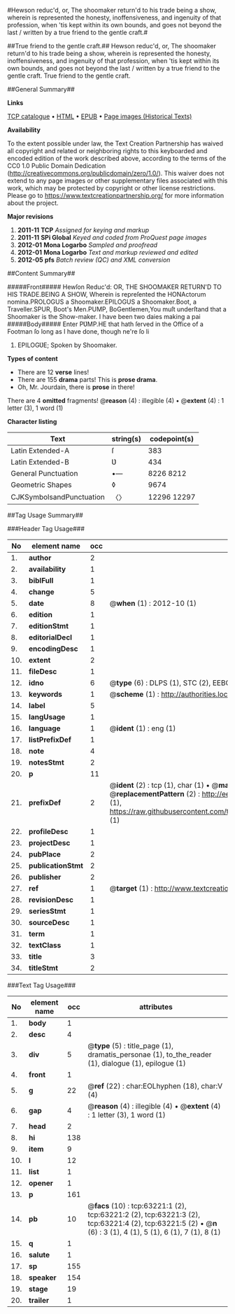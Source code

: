 #Hewson reduc'd, or, The shoomaker return'd to his trade being a show, wherein is represented the honesty, inoffensiveness, and ingenuity of that profession, when 'tis kept within its own bounds, and goes not beyond the last / written by a true friend to the gentle craft.#

##True friend to the gentle craft.##
Hewson reduc'd, or, The shoomaker return'd to his trade being a show, wherein is represented the honesty, inoffensiveness, and ingenuity of that profession, when 'tis kept within its own bounds, and goes not beyond the last / written by a true friend to the gentle craft.
True friend to the gentle craft.

##General Summary##

**Links**

[TCP catalogue](http://www.ota.ox.ac.uk/tcp/)  • 
[HTML](http://tei.it.ox.ac.uk/tcp/Texts-HTML/free/A43/A43475.html)  • 
[EPUB](http://tei.it.ox.ac.uk/tcp/Texts-EPUB/free/A43/A43475.epub) • 
[Page images (Historical Texts)](https://historicaltexts.jisc.ac.uk/eebo-12561375e)

**Availability**

To the extent possible under law, the Text Creation Partnership has waived all copyright and related or neighboring rights to this keyboarded and encoded edition of the work described above, according to the terms of the CC0 1.0 Public Domain Dedication (http://creativecommons.org/publicdomain/zero/1.0/). This waiver does not extend to any page images or other supplementary files associated with this work, which may be protected by copyright or other license restrictions. Please go to https://www.textcreationpartnership.org/ for more information about the project.

**Major revisions**

1. __2011-11__ __TCP__ *Assigned for keying and markup*
1. __2011-11__ __SPi Global__ *Keyed and coded from ProQuest page images*
1. __2012-01__ __Mona Logarbo__ *Sampled and proofread*
1. __2012-01__ __Mona Logarbo__ *Text and markup reviewed and edited*
1. __2012-05__ __pfs__ *Batch review (QC) and XML conversion*

##Content Summary##

#####Front#####
Hewſon Reduc'd: OR, THE SHOOMAKER RETURN'D TO HIS TRADE.BEING A SHOW, Wherein is repreſented the HONActorum nomina.PROLOGUS a Shoomaker.EPILOGUS a Shoomaker.Boot, a Traveller.SPUR, Boot's Men.PUMP, BoGentlemen,You muſt underſtand that a Shoomaker is the Show-maker. I have been two daies making a pai
#####Body#####
Enter PƲMP.HE that hath ſerved in the Office of a Footman ſo long as I have done, though ne're ſo li
1. EPILOGƲE; Spoken by Shoomaker.

**Types of content**

  * There are 12 **verse** lines!
  * There are 155 **drama** parts! This is **prose drama**.
  * Oh, Mr. Jourdain, there is **prose** in there!

There are 4 **omitted** fragments! 
 @__reason__ (4) : illegible (4)  •  @__extent__ (4) : 1 letter (3), 1 word (1)

**Character listing**


|Text|string(s)|codepoint(s)|
|---|---|---|
|Latin Extended-A|ſ|383|
|Latin Extended-B|Ʋ|434|
|General Punctuation|•—|8226 8212|
|Geometric Shapes|◊|9674|
|CJKSymbolsandPunctuation|〈〉|12296 12297|

##Tag Usage Summary##

###Header Tag Usage###

|No|element name|occ|attributes|
|---|---|---|---|
|1.|__author__|2||
|2.|__availability__|1||
|3.|__biblFull__|1||
|4.|__change__|5||
|5.|__date__|8| @__when__ (1) : 2012-10 (1)|
|6.|__edition__|1||
|7.|__editionStmt__|1||
|8.|__editorialDecl__|1||
|9.|__encodingDesc__|1||
|10.|__extent__|2||
|11.|__fileDesc__|1||
|12.|__idno__|6| @__type__ (6) : DLPS (1), STC (2), EEBO-CITATION (1), OCLC (1), VID (1)|
|13.|__keywords__|1| @__scheme__ (1) : http://authorities.loc.gov/ (1)|
|14.|__label__|5||
|15.|__langUsage__|1||
|16.|__language__|1| @__ident__ (1) : eng (1)|
|17.|__listPrefixDef__|1||
|18.|__note__|4||
|19.|__notesStmt__|2||
|20.|__p__|11||
|21.|__prefixDef__|2| @__ident__ (2) : tcp (1), char (1)  •  @__matchPattern__ (2) : ([0-9\-]+):([0-9IVX]+) (1), (.+) (1)  •  @__replacementPattern__ (2) : http://eebo.chadwyck.com/downloadtiff?vid=$1&page=$2 (1), https://raw.githubusercontent.com/textcreationpartnership/Texts/master/tcpchars.xml#$1 (1)|
|22.|__profileDesc__|1||
|23.|__projectDesc__|1||
|24.|__pubPlace__|2||
|25.|__publicationStmt__|2||
|26.|__publisher__|2||
|27.|__ref__|1| @__target__ (1) : http://www.textcreationpartnership.org/docs/. (1)|
|28.|__revisionDesc__|1||
|29.|__seriesStmt__|1||
|30.|__sourceDesc__|1||
|31.|__term__|1||
|32.|__textClass__|1||
|33.|__title__|3||
|34.|__titleStmt__|2||


###Text Tag Usage###

|No|element name|occ|attributes|
|---|---|---|---|
|1.|__body__|1||
|2.|__desc__|4||
|3.|__div__|5| @__type__ (5) : title_page (1), dramatis_personae (1), to_the_reader (1), dialogue (1), epilogue (1)|
|4.|__front__|1||
|5.|__g__|22| @__ref__ (22) : char:EOLhyphen (18), char:V (4)|
|6.|__gap__|4| @__reason__ (4) : illegible (4)  •  @__extent__ (4) : 1 letter (3), 1 word (1)|
|7.|__head__|2||
|8.|__hi__|138||
|9.|__item__|9||
|10.|__l__|12||
|11.|__list__|1||
|12.|__opener__|1||
|13.|__p__|161||
|14.|__pb__|10| @__facs__ (10) : tcp:63221:1 (2), tcp:63221:2 (2), tcp:63221:3 (2), tcp:63221:4 (2), tcp:63221:5 (2)  •  @__n__ (6) : 3 (1), 4 (1), 5 (1), 6 (1), 7 (1), 8 (1)|
|15.|__q__|1||
|16.|__salute__|1||
|17.|__sp__|155||
|18.|__speaker__|154||
|19.|__stage__|19||
|20.|__trailer__|1||

